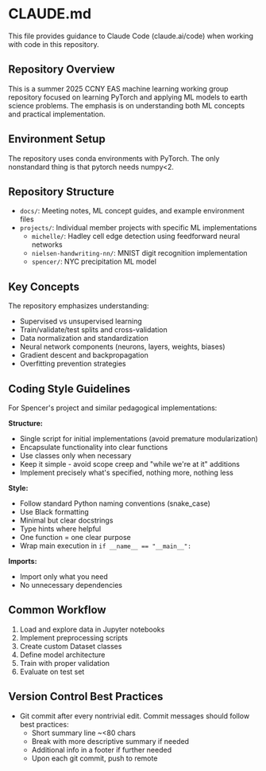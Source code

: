 # CLAUDE.md

This file provides guidance to Claude Code (claude.ai/code) when working with code in this repository.

## Repository Overview

This is a summer 2025 CCNY EAS machine learning working group repository focused on learning PyTorch and applying ML models to earth science problems. The emphasis is on understanding both ML concepts and practical implementation.

## Environment Setup

The repository uses conda environments with PyTorch.  The only nonstandard thing is that pytorch needs numpy<2.


## Repository Structure

- `docs/`: Meeting notes, ML concept guides, and example environment files
- `projects/`: Individual member projects with specific ML implementations
  - `michelle/`: Hadley cell edge detection using feedforward neural networks
  - `nielsen-handwriting-nn/`: MNIST digit recognition implementation
  - `spencer/`: NYC precipitation ML model

## Key Concepts

The repository emphasizes understanding:
- Supervised vs unsupervised learning
- Train/validate/test splits and cross-validation
- Data normalization and standardization
- Neural network components (neurons, layers, weights, biases)
- Gradient descent and backpropagation
- Overfitting prevention strategies

## Coding Style Guidelines

For Spencer's project and similar pedagogical implementations:

**Structure:**
- Single script for initial implementations (avoid premature modularization)
- Encapsulate functionality into clear functions
- Use classes only when necessary
- Keep it simple - avoid scope creep and "while we're at it" additions
- Implement precisely what's specified, nothing more, nothing less

**Style:**
- Follow standard Python naming conventions (snake_case)
- Use Black formatting
- Minimal but clear docstrings
- Type hints where helpful
- One function = one clear purpose
- Wrap main execution in `if __name__ == "__main__":`

**Imports:**
- Import only what you need
- No unnecessary dependencies

## Common Workflow

1. Load and explore data in Jupyter notebooks
2. Implement preprocessing scripts
3. Create custom Dataset classes
4. Define model architecture
5. Train with proper validation
6. Evaluate on test set

## Version Control Best Practices

- Git commit after every nontrivial edit. Commit messages should follow best practices:
  - Short summary line ~<80 chars
  - Break with more descriptive summary if needed
  - Additional info in a footer if further needed
  - Upon each git commit, push to remote